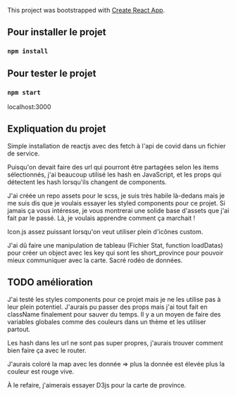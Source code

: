 This project was bootstrapped with [Create React App](https://github.com/facebook/create-react-app).

## Pour installer le projet

### `npm install`


## Pour tester le projet

### `npm start`
localhost:3000


## Expliquation du projet
Simple installation de reactjs avec des fetch à l'api de covid dans un fichier de service.

Puisqu'on devait faire des url qui pourront être partagées selon les items sélectionnés, j'ai beaucoup utilisé les hash en JavaScript, et les props qui détectent les hash lorsqu'ils changent de components.

J'ai créée un repo assets pour le scss, je suis très habile là-dedans mais je me suis dis que je voulais essayer les styled components pour ce projet. Si jamais ça vous intéresse, je vous montrerai une solide base d'assets que j'ai fait par le passé. Là, je voulais apprendre comment ça marchait !

Icon.js assez puissant lorsqu'on veut utiliser plein d'icônes custom.

J'ai dû faire une manipulation de tableau (Fichier Stat, function loadDatas) pour créer un object avec les key qui sont les short_province pour pouvoir mieux communiquer avec la carte. Sacré rodéo de données.


## TODO amélioration
J'ai testé les styles components pour ce projet mais je ne les utilise pas à leur plein potentiel.
J'aurais pu passer des props mais j'ai tout fait en className finalement pour sauver du temps.
Il y a un moyen de faire des variables globales comme des couleurs dans un thème et les utiliser partout.

Les hash dans les url ne sont pas super propres, j'aurais trouver comment bien faire ça avec le router.

J'aurais coloré la map avec les donnée => plus la donnée est élevée plus la couleur est rouge vive.

À le refaire, j'aimerais essayer D3js pour la carte de province.

